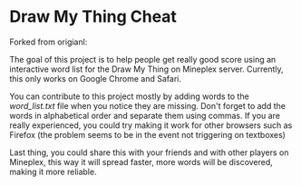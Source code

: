 # Draw My Thing Cheat

Forked from origianl:

The goal of this project is to help people get really good score using an interactive word list for the Draw My Thing on Mineplex server. Currently, this only works on Google Chrome and Safari.

You can contribute to this project mostly by adding words to the <i>word_list.txt</i> file when you notice they are missing. Don't forget to add the words in alphabetical order and separate them using commas. If you are really experienced, you could try making it work for other browsers such as Firefox (the problem seems to be in the event not triggering on textboxes)

Last thing, you could share this with your friends and with other players on Mineplex, this way it will spread faster, more words will be discovered, making it more reliable.
